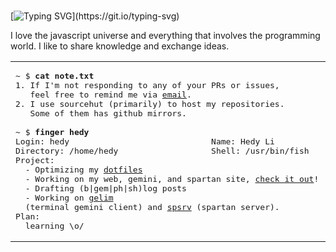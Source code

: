<br>

[![Typing SVG](https://readme-typing-svg.herokuapp.com?font=Bungee&color=%2310BBA4&size=30&vCenter=true&width=390&height=50&lines=Hey%2C+I'm+Marco.)](https://git.io/typing-svg)

I love the javascript universe and everything that involves the programming world. I like to share knowledge and exchange ideas.


<table width="100%"> 
  <tr>
  <td width="50%">

<pre width="50px">
~ $ <strong>cat note.txt</strong>
1. If I'm not responding to any of your PRs or issues,
   feel free to remind me via <a href="mailto:hedy@tilde.cafe">email</a>.
2. I use sourcehut (primarily) to host my repositories.
   Some of them has github mirrors.

~ $ <strong>finger hedy</strong>
Login: hedy                             Name: Hedy Li
Directory: /home/hedy                   Shell: /usr/bin/fish
Project:
  - Optimizing my <a href="https://github.com/hedyhli/dotfiles">dotfiles</a>
  - Working on my web, gemini, and spartan site, <a href="https://hedy.tilde.cafe">check it out</a>!
  - Drafting (b|gem|ph|sh)log posts
  - Working on <a href="https://github.com/hedyhli/gelim">gelim</a>
  (terminal gemini client) and <a href="https://github.com/hedyhli/spsrv">spsrv</a> (spartan server).
Plan:
  learning \o/
</pre>


  </td>
  <td width="70%">

<br><p align="center">
<img style="background-size: contain;" width="95%" src="https://i.imgur.com/wXZHxBU.gif/" />

  <img align="right" src="https://spotify-github-profile.vercel.app/api/view?uid=marco_neo&cover_image=true&theme=novatorem&bar_color_cover=false&bar_color=00bfa5" />

</p>
  </td>
  </table>
